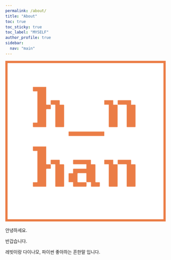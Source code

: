 ```yaml
---
permalink: /about/
title: "About"
toc: true
toc_sticky: true
toc_label: "MYSELF"
author_profile: true
sidebar:
  nav: "main"
---
```


![icon](/assets/images/logo_hnan.png)

안녕하세요.

반갑습니다.

레빗이랑 다이나모, 파이썬 좋아하는 흔한말 입니다.